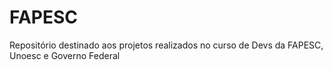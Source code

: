 # FAPESC
Repositório destinado aos projetos realizados no curso de Devs da FAPESC, Unoesc e Governo Federal
